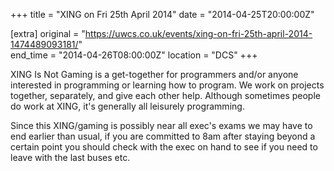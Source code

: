 +++
title = "XING on Fri 25th April 2014"
date = "2014-04-25T20:00:00Z"

[extra]
original = "https://uwcs.co.uk/events/xing-on-fri-25th-april-2014-1474489093181/"    
end_time = "2014-04-26T08:00:00Z"
location = "DCS"
+++

XING Is Not Gaming is a get-together for programmers and/or anyone interested in programming or learning how to program. We work on projects together, separately, and give each other help. Although sometimes people do work at XING, it's generally all leisurely programming.

Since this XING/gaming is possibly near all exec's exams we may have to end earlier than usual, if you are committed to 8am after staying beyond a certain point you should check with the exec on hand to see if you need to leave with the last buses etc.

